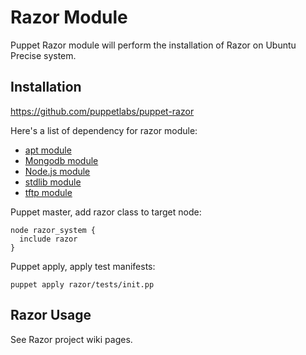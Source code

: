 # Razor Module

Puppet Razor module will perform the installation of Razor on Ubuntu Precise system.

## Installation

https://github.com/puppetlabs/puppet-razor

Here's a list of dependency for razor module:

* [apt module](https://github.com/puppetlabs/puppet-apt)
* [Mongodb module](https://github.com/puppetlabs/puppetlabs-mongodb)
* [Node.js module](https://github.com/puppetlabs/puppetlabs-nodejs)
* [stdlib module](https://github.com/puppetlabs/puppetlabs-stdlib)
* [tftp module](https://github.com/puppetlabs/puppetlabs-tftp)

Puppet master, add razor class to target node:

    node razor_system {
      include razor
    }

Puppet apply, apply test manifests:

    puppet apply razor/tests/init.pp

## Razor Usage

See Razor project wiki pages.
